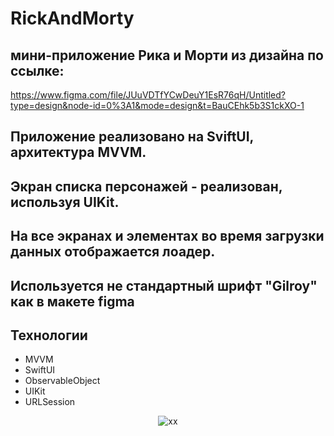 # RickAndMorty

## мини-приложение Рика и Морти из дизайна по ссылке:

https://www.figma.com/file/JUuVDTfYCwDeuY1EsR76qH/Untitled?type=design&node-id=0%3A1&mode=design&t=BauCEhk5b3S1ckXO-1

## Приложение реализовано на SviftUI, архитектура MVVM.
## Экран списка персонажей - реализован, используя UIKit.
## На все экранах и элементах во время загрузки данных отображается лоадер.
## Используется не стандартный шрифт "Gilroy" как в макете figma

## Технологии

- MVVM
- SwiftUI
- ObservableObject
- UIKit
- URLSession

<div align="center">

  ![xx](https://github.com/deshabml/KitchenConverter/blob/main/GIFImage.gif?w=450)

